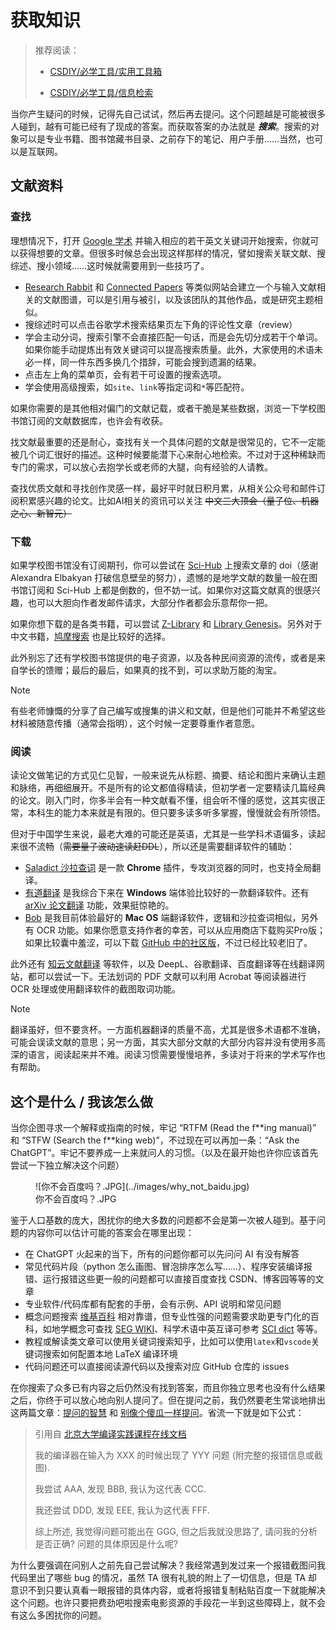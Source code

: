 # **获取知识**

> 推荐阅读：
>
> - [CSDIY/必学工具/实用工具箱](https://csdiy.wiki/%E5%BF%85%E5%AD%A6%E5%B7%A5%E5%85%B7/tools/)
>
> - [CSDIY/必学工具/信息检索](https://csdiy.wiki/%E5%BF%85%E5%AD%A6%E5%B7%A5%E5%85%B7/%E4%BF%A1%E6%81%AF%E6%A3%80%E7%B4%A2/)

当你产生疑问的时候，记得先自己试试，然后再去提问。这个问题越是可能被很多人碰到，越有可能已经有了现成的答案。而获取答案的办法就是 ***搜索***。搜索的对象可以是专业书籍、图书馆藏书目录、之前存下的笔记、用户手册……当然，也可以是互联网。

## 文献资料

### 查找

理想情况下，打开 [Google 学术](https://scholar.google.com/) 并输入相应的若干英文关键词开始搜索，你就可以获得想要的文章。但很多时候总会出现这样那样的情况，譬如搜索关联文献、搜综述、搜小领域……这时候就需要用到一些技巧了。

- [Research Rabbit](https://www.researchrabbit.ai/) 和 [Connected Papers](https://www.connectedpapers.com/) 等类似网站会建立一个与输入文献相关的文献图谱，可以是引用与被引，以及该团队的其他作品，或是研究主题相似。
- 搜综述时可以点击谷歌学术搜索结果页左下角的评论性文章（review）
- 学会主动分词，搜索引擎不会直接匹配一句话，而是会先切分成若干个单词。如果你能手动提炼出有效关键词可以提高搜索质量。此外，大家使用的术语未必一样，同一件东西多换几个措辞，可能会搜到遗漏的结果。
- 点击左上角的菜单页，会有若干可设置的搜索选项。
- 学会使用高级搜索，如`site`、`link`等指定词和`*`等匹配符。

如果你需要的是其他相对偏门的文献记载，或者干脆是某些数据，浏览一下学校图书馆订阅的文献数据库，也许会有收获。

找文献最重要的还是耐心，查找有关一个具体问题的文献是很常见的，它不一定能被几个词汇很好的描述。这种时候要能潜下心来耐心地检索。不过对于这种稀缺而专门的需求，可以放心去抱学长或老师的大腿，向有经验的人请教。

查找优质文献和寻找创作灵感一样，最好平时就日积月累，从相关公众号和邮件订阅积累感兴趣的论文。比如AI相关的资讯可以关注 ~~中文三大顶会（量子位、机器之心、新智元）~~

### 下载

如果学校图书馆没有订阅期刊，你可以尝试在 [Sci-Hub](https://sci-hub.se/) 上搜索文章的 doi（感谢 Alexandra Elbakyan 打破信息壁垒的努力），遗憾的是地学文献的数量一般在图书馆订阅和 Sci-Hub 上都是倒数的，但不妨一试。如果你对这篇文献真的很感兴趣，也可以大胆向作者发邮件请求，大部分作者都会乐意帮你一把。

如果你想下载的是各类书籍，可以尝试 [Z-Library](https://zlibrary-global.se/) 和 [Library Genesis](http://libgen.is/)。另外对于中文书籍，[鸠摩搜索](https://www.jiumodiary.com/) 也是比较好的选择。

此外别忘了还有学校图书馆提供的电子资源，以及各种民间资源的流传，或者是来自学长的馈赠；最后的最后，如果真的找不到，可以求助万能的淘宝。

> [!NOTE]
> 有些老师慷慨的分享了自己编写或搜集的讲义和文献，但是他们可能并不希望这些材料被随意传播（通常会指明），这个时候一定要尊重作者意愿。

### 阅读

读论文做笔记的方式见仁见智，一般来说先从标题、摘要、结论和图片来确认主题和脉络，再细细展开。不是所有的论文都值得精读，但初学者一定要精读几篇经典的论文。刚入门时，你多半会有一种文献看不懂，组会听不懂的感觉，这其实很正常，本科生的能力本来就是有限的。但只要多读多听多掌握，慢慢就会有所领悟。

但对于中国学生来说，最老大难的可能还是英语，尤其是一些学科术语偏多，读起来很不流畅（~~需要量子波动速读赶DDL~~），所以还是需要翻译软件的辅助：

- [Saladict 沙拉查词](https://saladict.crimx.com/) 是一款 **Chrome** 插件，专攻浏览器的同时，也支持全局翻译。
- [有道翻译](https://fanyi.youdao.com/) 是我综合下来在 **Windows** 端体验比较好的一款翻译软件。还有 [arXiv 论文翻译](https://fanyi.youdao.com/trans/#/home) 功能，效果挺惊艳的。
- [Bob](https://bobtranslate.com/) 是我目前体验最好的 **Mac OS** 端翻译软件，逻辑和沙拉查词相似，另外有 OCR 功能。如果你愿意支持作者的幸苦，可以从应用商店下载购买Pro版；如果比较囊中羞涩，可以下载 [GitHub 中的社区版](https://github.com/ripperhe/Bob/releases/tag/v0.10.3)，不过已经比较老旧了。

此外还有 [知云文献翻译](https://www.zhiyunwenxian.cn/) 等软件，以及 DeepL、谷歌翻译、百度翻译等在线翻译网站，都可以尝试一下。无法划词的 PDF 文献可以利用 Acrobat 等阅读器进行 OCR 处理或使用翻译软件的截图取词功能。

> [!NOTE]
> 翻译虽好，但不要贪杯。一方面机器翻译的质量不高，尤其是很多术语都不准确，可能会误读文献的意思；另一方面，其实大部分文献的大部分内容并没有使用多高深的语言，阅读起来并不难。阅读习惯需要慢慢培养，多读对于将来的学术写作也有帮助。

## 这个是什么 / 我该怎么做

当你企图寻求一个解释或指南的时候，牢记 “RTFM (Read the f\*\*ing manual)” 和 “STFW (Search the f\*\*king web)”，不过现在可以再加一条：“Ask the ChatGPT”。牢记不要养成一上来就问人的习惯。（以及在最开始也许你应该首先尝试一下独立解决这个问题）

<figure markdown="span">
  ![你不会百度吗？.JPG](../images/why_not_baidu.jpg)
  <figcaption>你不会百度吗？.JPG</figcaption>
</figure>

<!-- ![你不会百度吗？.JPG](../images/why_not_baidu.jpg)
<center> 你不会百度吗.JPG </center> -->

鉴于人口基数的庞大，困扰你的绝大多数的问题都不会是第一次被人碰到。基于问题的内容你可以估计可能的答案会在哪里出现：

- 在 ChatGPT 火起来的当下，所有的问题你都可以先问问 AI 有没有解答
- 常见代码片段（python 怎么画图、冒泡排序怎么写……）、程序安装编译报错、运行报错这些更一般的问题都可以直接百度查找 CSDN、博客园等等的文章
- 专业软件/代码库都有配套的手册，会有示例、API 说明和常见问题
- 概念问题搜索 [维基百科](https://en.wikipedia.org/) 相对靠谱，但专业性强的问题需要求助更专门化的百科，如地学概念可查找 [SEG WIKI](https://wiki.seg.org/wiki/Main_Page)、科学术语中英互译可参考 [SCI dict](https://www.scidict.org/) 等等。
- 教程或解读类文章可以使用关键词搜索知乎，比如可以使用`latex`和`vscode`关键词搜索如何配置本地 LaTeX 编译环境
- 代码问题还可以直接阅读源代码以及搜索对应 GitHub 仓库的 issues

在你搜索了众多已有内容之后仍然没有找到答案，而且你独立思考也没有什么结果之后，你终于可以放心地向别人提问了。但在提问之前，我仍然要老生常谈地排出这两篇文章：[提问的智慧](https://github.com/ryanhanwu/How-To-Ask-Questions-The-Smart-Way/blob/main/README-zh_CN.md) 和 [别像个傻瓜一样提问](https://github.com/tangx/Stop-Ask-Questions-The-Stupid-Ways/blob/master/README.md)。省流一下就是如下公式：

> 引用自 [北京大学编译实践课程在线文档](https://pku-minic.github.io/online-doc/#/preface/facing-problems)
>
> 我的编译器在输入为 XXX 的时候出现了 YYY 问题 (附完整的报错信息或截图).
>
> 我尝试 AAA, 发现 BBB, 我认为这代表 CCC.
>
> 我还尝试 DDD, 发现 EEE, 我认为这代表 FFF.
>
> 综上所述, 我觉得问题可能出在 GGG, 但之后我就没思路了, 请问我的分析是否正确? 问题的具体原因是什么呢?

为什么要强调在问别人之前先自己尝试解决？我经常遇到发过来一个报错截图问我代码里出了哪些 bug 的情况，虽然 TA 很有礼貌的附上了一切信息，但是 TA 却意识不到只要认真看一眼报错的具体内容，或者将报错复制粘贴百度一下就能解决这个问题。也许只要把费劲吧啦搜索电影资源的手段花一半到这些障碍上，就不会有这么多困扰你的问题。
